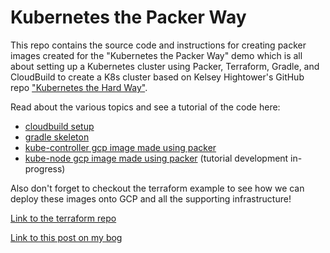 # Kubernetes the Packer Way
This repo contains the source code and instructions for creating packer images created for the "Kubernetes the Packer Way" demo which is all about setting up a Kubernetes cluster using Packer, Terraform, Gradle, and CloudBuild to create a K8s cluster based on Kelsey Hightower's GitHub repo ["Kubernetes the Hard Way"](https://github.com/kelseyhightower/kubernetes-the-hard-way).

Read about the various topics and see a tutorial of the code here:

* [cloudbuild setup](cloudbuild.md)
* [gradle skeleton](https://github.com/TheMattSchiller/kubernetes-packer-way/tree/master/gradle-skeleton)
* [kube-controller gcp image made using packer](https://github.com/TheMattSchiller/kubernetes-packer-way/tree/master/kube-controller)
* [kube-node gcp image made using packer](kube-node/) (tutorial development in-progress)

Also don't forget to checkout the terraform example to see how we can deploy these images onto GCP and all the supporting infrastructure!

[Link to the terraform repo](https://github.com/TheMattSchiller/madebymatt-terraform)

[Link to this post on my bog]()